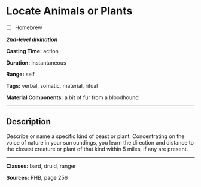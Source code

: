 # Locate Animals or Plants

- [ ] Homebrew

***2nd-level divination***

**Casting Time:** action

**Duration:** instantaneous

**Range:** self

**Tags:** verbal, somatic, material, ritual

**Material Components:** a bit of fur from a bloodhound

---

## Description
Describe or name a specific kind of beast or plant.
Concentrating on the voice of nature in your surroundings, you learn the direction and distance to the closest creature or plant of that kind within 5 miles, if any are present.

---

**Classes:** bard, druid, ranger

**Sources:** PHB, page 256
